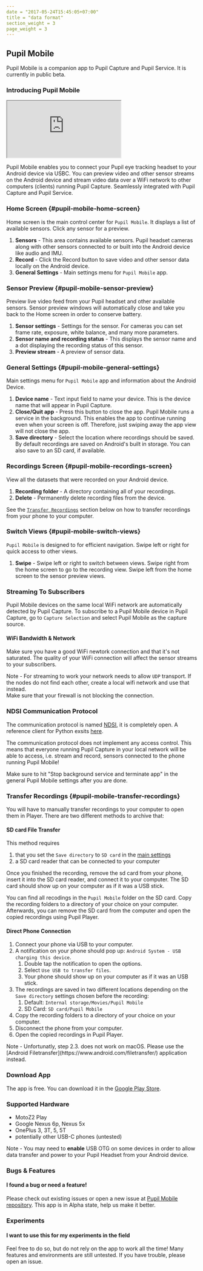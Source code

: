 ```yaml
---
date = "2017-05-24T15:45:05+07:00"
title = "data format"
section_weight = 3
page_weight = 3
---
```


## Pupil Mobile

Pupil Mobile is a companion app to Pupil Capture and Pupil Service. It is currently in public beta.

### Introducing Pupil Mobile

<iframe src="https://www.youtube.com/embed/atxUvyM0Sf8" ></iframe>

Pupil Mobile enables you to connect your Pupil eye tracking headset to your Android device via USBC.
You can preview video and other sensor streams on the Android device and stream video data over a WiFi network to other computers (clients) running Pupil Capture.
Seamlessly integrated with Pupil Capture and Pupil Service.

### Home Screen {#pupil-mobile-home-screen}

<!-- <img src="../../images/videos/pupil-mobile/home.webp" alt="Pupil Mobile home call-out" > -->

Home screen is the main control center for `Pupil Mobile`.
It displays a list of available sensors.
Click any sensor for a preview.

1. **Sensors** - This area contains available sensors. Pupil headset cameras along with other sensors connected to or built into the Android device like audio and IMU.
1. **Record** - Click the Record button to save video and other sensor data locally on the Android device.
1. **General Settings** - Main settings menu for `Pupil Mobile` app.

### Sensor Preview {#pupil-mobile-sensor-preview}

<!-- <img src="../../images/videos/pupil-mobile/sensor.webp" alt="Pupil Mobile sensor call-out" > -->

Preview live video feed from your Pupil headset and other available sensors.
Sensor preview windows will automatically close and take you back to the Home screen in order to conserve battery.

1. **Sensor settings** - Settings for the sensor. For cameras you can set frame rate, exposure, white balance, and many more parameters.
1. **Sensor name and recording status** - This displays the sensor name and a dot displaying the recording status of this sensor.
1. **Preview stream** - A preview of sensor data.

### General Settings {#pupil-mobile-general-settings}

<!-- <img src="../../images/videos/pupil-mobile/general-settings.webp" alt="Pupil Mobile settings call-out" > -->

Main settings menu for `Pupil Mobile` app and information about the Android Device.

1. **Device name** - Text input field to name your device. This is the device name that will appear in Pupil Capture.
1. **Close/Quit app** - Press this button to close the app. Pupil Mobile runs a service in the background. This enables the app to continue running even when your screen is off. Therefore, just swiping away the app view will not close the app.
1. **Save directory** - Select the location where recordings should be saved. By default recordings are saved on Android's built in storage. You can also save to an SD card, if available.

### Recordings Screen {#pupil-mobile-recordings-screen}

<!-- <img src="../../images/videos/pupil-mobile/recording.webp" alt="Pupil Mobile recording call-out" > -->

View all the datasets that were recorded on your Android device.

1. **Recording folder** - A directory containing all of your recordings.
1. **Delete** - Permanently delete recording files from the device.

See the [`Transfer Recordings`](#pupil-mobile-transfer-recordings) section below on how to transfer recordings from your phone to your computer.

### Switch Views {#pupil-mobile-switch-views}

<!-- <img src="../../images/videos/pupil-mobile/swipe.webp" alt="Pupil Mobile swipe call-out" > -->

`Pupil Mobile` is designed to for efficient navigation.
Swipe left or right for quick access to other views.

1. **Swipe** - Swipe left or right to switch between views. Swipe right from the home screen to go to the recording view. Swipe left from the home screen to the sensor preview views.

### Streaming To Subscribers

<!-- <video src="../../assets/videos/backend-manager/backend-manager.webm" ></iframe> -->

Pupil Mobile devices on the same local WiFi network are automatically detected by Pupil Capture. To subscribe to a Pupil Mobile device in Pupil Capture, go to `Capture Selection` and select Pupil Mobile as the capture source.

#### WiFi Bandwidth & Network

Make sure you have a good WiFi newtork connection and that it's not saturated. The quality of your WiFi connection will affect the sensor streams to your subscribers.

<aside class="notice">
Note - For streaming to work your network needs to allow <code>UDP</code> transport.
If the nodes do not find each other, create a local wifi network and use that instead.
</aside>

<aside class="warning">
Make sure that your firewall is not blocking the connection.
</aside>

### NDSI Communication Protocol

The communication protocol is named [NDSI](https://github.com/pupil-labs/pyndsi/blob/master/ndsi-commspec.md), it is completely open. A reference client for Python exsits [here](https://github.com/pupil-labs/pyndsi).

<aside class="warning">
The communication protocol does not implement any access control.
This means that everyone running Pupil Capture in your local network will be able to access,
i.e. stream and record, sensors connected to the phone running Pupil Mobile!

Make sure to hit "Stop background service and terminate app" in the general Pupil Mobile settings after you are done.
</aside>

### Transfer Recordings {#pupil-mobile-transfer-recordings}

You will have to manually transfer recordings to your computer to open them in Player.
There are two different methods to archive that:

#### SD card File Transfer

This method requires

1. that you set the `Save directory` to `SD card` in the [main settings](#pupil-mobile-general-settings)
1. a SD card reader that can be connected to your computer

Once you finished the recording, remove the sd card from your phone,
insert it into the SD card reader, and connect it to your computer.
The SD card should show up on your computer as if it was a USB stick.

You can find all recodings in the `Pupil Mobile` folder on the SD card.
Copy the recording folders to a directory of your choice on your computer.
Afterwards, you can remove the SD card from the computer and open the copied recordings using Pupil Player.

#### Direct Phone Connection

1. Connect your phone via USB to your computer.
1. A notification on your phone should pop up: `Android System - USB charging this device`.
    1. Double tap the notification to open the options.
    1. Select `Use USB to transfer files`.
    1. Your phone should show up on your computer as if it was an USB stick.
1. The recordings are saved in two different locations depending on the `Save directory` settings chosen before the recording:
    1. Default: `Internal storage/Movies/Pupil Mobile`
    1. SD Card: `SD card/Pupil Mobile`
1. Copy the recording folders to a directory of your choice on your computer.
1. Disconnect the phone from your computer.
1. Open the copied recordings in Pupil Player.

<aside class="notice">
Note - Unfortunatly, step 2.3. does not work on macOS. Please use the [Android Filetransfer](https://www.android.com/filetransfer/) application instead.
</aside>

### Download App

The app is free. You can download it in the [Google Play Store](https://play.google.com/store/apps/details?id=com.pupillabs.pupilmobile).

### Supported Hardware

- MotoZ2 Play
- Google Nexus 6p, Nexus 5x
- OnePlus 3, 3T, 5, 5T
- potentially other USB-C phones (untested)

<aside class="notice">
Note - You may need to <strong>enable</strong> USB OTG on some devices in order to allow data transfer and power to your Pupil Headset from your Android device.
</aside>

### Bugs & Features

#### I found a bug or need a feature!

Please check out existing issues or open a new issue at [Pupil Mobile repository](https://github.com/pupil-labs/pupil-mobile-app). This app is in Alpha state, help us make it better.

### Experiments

#### I want to use this for my experiments in the field

Feel free to do so, but do not rely on the app to work all the time! Many features and environments are still untested. If you have trouble, please open an issue.

